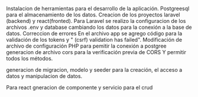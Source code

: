 Instalacion de herramientas para el desarrollo de la aplicación.
Postgreesql para el almacenamiento de los datos.
Creacion de los proyectos laravel (backend) y react(fronted).
Para Laravel se realizo la configuracion de los archivos .env y database cambiando los datos para la conexión a la base de datos.
Correccion de errores
En el archivo app se agrego código para la validación de los tokens y
" (csrf) validation has failed".
Modificación de archivo de configuración PHP para pemitir la conexión a postgree
generacion de archivo cors para la verificación previa de CORS Y permitir todos los métodos.

generacion de migracion, modelo y seeder para la creación, el acceso a datos y manipulacion de datos.

Para react
gneracion de componente y servicio para el crud